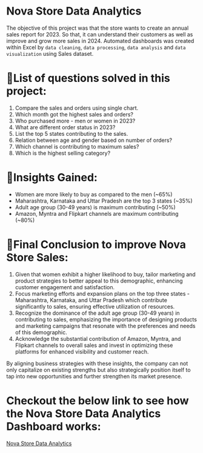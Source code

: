 # Nova Store Data Analytics

The objective of this project was that the store wants to create an annual sales report for 2023. So that, it can understand their customers as well as improve and grow more sales in 2024. Automated dashboards was created within Excel by `data cleaning`, `data processing`, `data analysis` and `data visualization` using Sales dataset.

# 📌List of questions solved in this project:
1.  Compare the sales and orders using single chart.
2. Which month got the highest sales and orders?
3. Who purchased more - men or women in 2023?
4. What are different order status in 2023?
5. List the top 5 states contributing to the sales.
6. Relation between age and gender based on number of orders?
7. Which channel is contributing to maximum sales?
8. Which is the highest selling category?

# 📌Insights Gained:
- Women are more likely to buy as compared to the men (~65%)
- Maharashtra, Karnataka and Uttar Pradesh are the top 3 states (~35%)
- Adult age group (30-49 years) is maximum contributing (~50%)
- Amazon, Myntra and Flipkart channels are maximum contributing (~80%)

# 📌Final Conclusion to improve Nova Store Sales:
1. Given that women exhibit a higher likelihood to buy, tailor marketing and product strategies to better appeal to this demographic, enhancing customer engagement and satisfaction.
2. Focus marketing efforts and expansion plans on the top three states - Maharashtra, Karnataka, and Uttar Pradesh which contribute significantly to sales, ensuring effective utilization of resources.
3. Recognize the dominance of the adult age group (30-49 years) in contributing to sales, emphasizing the importance of designing products and marketing campaigns that resonate with the preferences and needs of this demographic.
4. Acknowledge the substantial contribution of Amazon, Myntra, and Flipkart channels to overall sales and invest in optimizing these platforms for enhanced visibility and customer reach.

By aligning business strategies with these insights, the company can not only capitalize on existing strengths but also strategically position itself to tap into new opportunities and further strengthen its market presence.

# Checkout the below link to see how the Nova Store Data Analytics Dashboard works:
[Nova Store Data Analytics](https://drive.google.com/file/d/1-bjAzFsMawfsaQBvbcjqPVBPjWMBrEGB/view)
